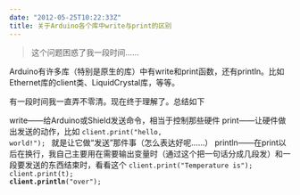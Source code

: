 ```yaml
---
date: "2012-05-25T10:22:33Z"
title: 关于Arduino各个库中write与print的区别
---
```


<blockquote>这个问题困惑了我一段时间……</blockquote>
Arduino有许多库（特别是原生的库）中有write和print函数，还有println。比如Ethernet库的client类、LiquidCrystal库，等等。

有一段时间我一直弄不零清。现在终于理解了。总结如下

write——给Arduino或Shield发送命令，相当于控制那些硬件
print——让硬件做出发送的动作，比如
<code>client.print("hello, world!"); </code>
就是让它做“发送”那件事（怎么表达好呢……）
println——在print以后在换行，我自己主要用在需要输出变量时（通过这个把一句话分成几段发）和一段要发送的东西结束时，看看这个
<code>client.print("Temperature is");
client.print(t);
<strong>client.println</strong>("over");</code>